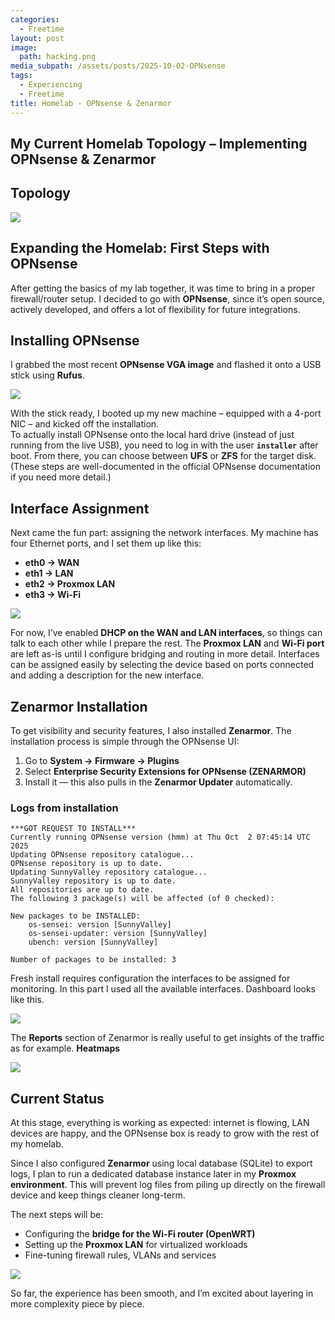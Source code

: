 ```yaml
---
categories:
  - Freetime
layout: post
image:
  path: hacking.png
media_subpath: /assets/posts/2025-10-02-OPNsense
tags:
  - Experiencing
  - Freetime
title: Homelab - OPNsense & Zenarmor
---
```


## My Current Homelab Topology – Implementing OPNsense & Zenarmor

## Topology

![](../assets/posts/2025-10-02-OPNsense/2025-10-02-11-16-32.png)


## Expanding the Homelab: First Steps with OPNsense  

After getting the basics of my lab together, it was time to bring in a proper firewall/router setup. I decided to go with **OPNsense**, since it’s open source, actively developed, and offers a lot of flexibility for future integrations.  

## Installing OPNsense  

I grabbed the most recent **OPNsense VGA image** and flashed it onto a USB stick using **Rufus**. 

![](../assets/posts/2025-10-02-OPNsense/2025-10-02-11-27-30.png)

With the stick ready, I booted up my new machine – equipped with a 4-port NIC – and kicked off the installation.  
To actually install OPNsense onto the local hard drive (instead of just running from the live USB), you need to log in with the user **`installer`** after boot. From there, you can choose between **UFS** or **ZFS** for the target disk.  
(These steps are well-documented in the official OPNsense documentation if you need more detail.)   

## Interface Assignment  

Next came the fun part: assigning the network interfaces. My machine has four Ethernet ports, and I set them up like this:  

- **eth0 → WAN**  
- **eth1 → LAN**  
- **eth2 → Proxmox LAN**  
- **eth3 → Wi-Fi**  

![](../assets/posts/2025-10-02-OPNsense/2025-10-02-11-43-39.png)

For now, I’ve enabled **DHCP on the WAN and LAN interfaces**, so things can talk to each other while I prepare the rest. The **Proxmox LAN** and **Wi-Fi port** are left as-is until I configure bridging and routing in more detail. Interfaces can be assigned easily by selecting the device based on ports connected and adding a description for the new interface.

## Zenarmor Installation  

To get visibility and security features, I also installed **Zenarmor**. The installation process is simple through the OPNsense UI:  

1. Go to **System → Firmware → Plugins**  
2. Select **Enterprise Security Extensions for OPNsense (ZENARMOR)**  
3. Install it — this also pulls in the **Zenarmor Updater** automatically.  

### Logs from installation

````
***GOT REQUEST TO INSTALL***
Currently running OPNsense version (hmm) at Thu Oct  2 07:45:14 UTC 2025
Updating OPNsense repository catalogue...
OPNsense repository is up to date.
Updating SunnyValley repository catalogue...
SunnyValley repository is up to date.
All repositories are up to date.
The following 3 package(s) will be affected (of 0 checked):

New packages to be INSTALLED:
	os-sensei: version [SunnyValley]
	os-sensei-updater: version [SunnyValley]
	ubench: version [SunnyValley]

Number of packages to be installed: 3
````

Fresh install requires configuration the interfaces to be assigned for monitoring. In this part I used all the available interfaces. Dashboard looks like this. 

![](../assets/posts/2025-10-02-OPNsense/2025-10-02-11-51-26.png)

The **Reports** section of Zenarmor is really useful to get insights of the traffic as for example. **Heatmaps**

![](../assets/posts/2025-10-02-OPNsense/2025-10-02-11-57-38.png)

## Current Status  

At this stage, everything is working as expected: internet is flowing, LAN devices are happy, and the OPNsense box is ready to grow with the rest of my homelab.  

Since I also configured **Zenarmor** using local database (SQLite) to export logs, I plan to run a dedicated database instance later in my **Proxmox environment**. This will prevent log files from piling up directly on the firewall device and keep things cleaner long-term.  

The next steps will be:  

- Configuring the **bridge for the Wi-Fi router (OpenWRT)**  
- Setting up the **Proxmox LAN** for virtualized workloads  
- Fine-tuning firewall rules, VLANs and services  

![](../assets/posts/2025-10-02-OPNsense/2025-10-02-11-41-01.png)
 

So far, the experience has been smooth, and I’m excited about layering in more complexity piece by piece.  


